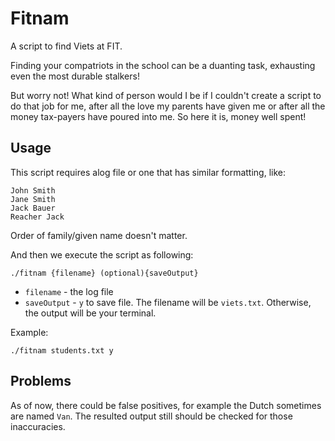 # Fitnam
A script to find Viets at FIT.

Finding your compatriots in the school can be a duanting task, exhausting even the most durable stalkers!

But worry not! What kind of person would I be if I couldn't create a script to do that job for me, after all the love my parents have given me or after all the money tax-payers have poured into me. So here it is, money well spent!

## Usage

This script requires alog file or one that has similar formatting, like:

    John Smith
    Jane Smith
    Jack Bauer
    Reacher Jack

Order of family/given name doesn't matter.
    
And then we execute the script as following:

    ./fitnam {filename} (optional){saveOutput}
    
- `filename` - the log file
- `saveOutput` - `y` to save file. The filename will be `viets.txt`. Otherwise, the output will be your terminal.

Example:

    ./fitnam students.txt y
    
## Problems

As of now, there could be false positives, for example the Dutch sometimes are named `Van`. The resulted output still should be checked for those inaccuracies.
